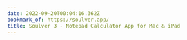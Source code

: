 ```yaml
---
date: 2022-09-20T00:04:16.362Z
bookmark_of: https://soulver.app/
title: Soulver 3 - Notepad Calculator App for Mac & iPad
---
```

